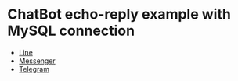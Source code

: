 # ChatBot echo-reply example with MySQL connection
* [Line](https://github.com/pohsienshih/chatbot-mysql-example/line)
* [Messenger](https://github.com/pohsienshih/chatbot-mysql-example/messenger)
* [Telegram](https://github.com/pohsienshih/chatbot-mysql-example/telegram)